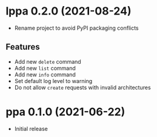 lppa 0.2.0 (2021-08-24)
=======================

- Rename project to avoid PyPI packaging conflicts

Features
--------

- Add new `delete` command
- Add new `list` command
- Add new `info` command
- Set default log level to warning
- Do not allow `create` requests with invalid architectures


ppa 0.1.0 (2021-06-22)
======================

- Initial release
